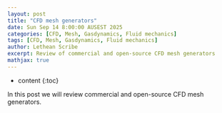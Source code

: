 ```yaml
---
layout: post
title: "CFD mesh generators"
date: Sun Sep 14 8:00:00 AUSEST 2025
categories: [CFD, Mesh, Gasdynamics, Fluid mechanics]
tags: [CFD, Mesh, Gasdynamics, Fluid mechanics]
author: Lethean Scribe
excerpt: Review of commercial and open-source CFD mesh generators
mathjax: true
---
```


* content
{:toc}

In this post we will review commercial and open-source CFD mesh generators.

